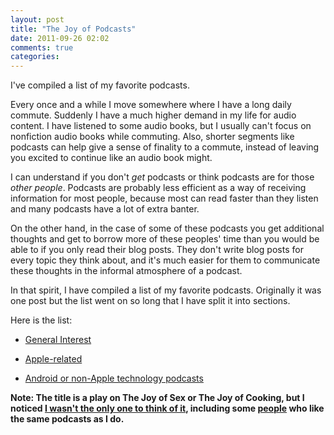 ```yaml
---
layout: post
title: "The Joy of Podcasts"
date: 2011-09-26 02:02
comments: true
categories: 
---
```

I've compiled a list of my favorite podcasts. 

Every once and a while I move somewhere where I have a long daily
commute. Suddenly I have a much higher demand in my life for audio
content. I have listened to some audio books, but I usually can't
focus on nonfiction audio books while commuting. Also, shorter
segments like podcasts can help give a sense of finality to a commute,
instead of leaving you excited to continue like an audio book might. 

I can understand if you don't *get* podcasts or think podcasts are for
those *other people*. Podcasts are probably
less efficient as a way of receiving information for most people,
because most can read faster than they listen and many podcasts have a
lot of extra banter. 

On the other hand, in the case of some of these podcasts you get
additional thoughts and get to borrow more of these peoples' time than
you would be able to if you only read their blog posts. They don't
write blog posts for every topic they think about, and it's much easier
for them to communicate these thoughts in the informal atmosphere of a
podcast.

In that spirit, I have compiled a list of my favorite
podcasts. Originally it was one post but the list went on so long that
I have split it into sections. 

Here is the list:

* [General Interest](http://www.divergio.com/blog/2011/09/29/the-joy-of-podcasts-general-interest/
"general interest podcasts")

* [Apple-related](http://www.divergio.com/blog/2011/10/03/the-joy-of-podcasts-apple-related-podcasts/
   "apple related podcasts")
* [Android or non-Apple technology podcasts](http://www.divergio.com/blog/2011/10/10/the-joy-of-podcasts-android-or-non-apple-tech-podcasts/
   "non-Apple podcasts")

**Note: The title is a play on The Joy of Sex or The Joy of Cooking, but
I noticed
[I wasn't the only one to think of it](http://www.google.com/search?&q=%22The+Joy+of+Podcasts%22
"google search: joy of podcasts"), including some
[people](http://aprilmains.ca/2011/05/21/the-joy-of-podcasts/ "girl who
likes Build and Analyze, also") who like the
same podcasts as I do.**
